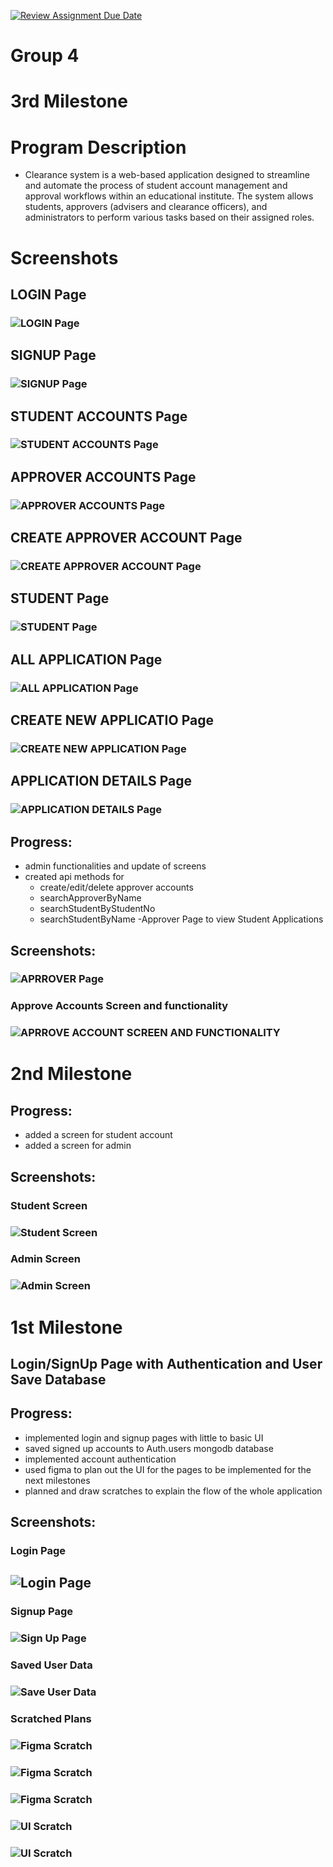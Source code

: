 [![Review Assignment Due Date](https://classroom.github.com/assets/deadline-readme-button-24ddc0f5d75046c5622901739e7c5dd533143b0c8e959d652212380cedb1ea36.svg)](https://classroom.github.com/a/Lwxq7Zyx)
# Group 4

# 3rd Milestone

# Program Description
- Clearance system is a web-based application designed to streamline and automate the process of student account management and approval workflows within an educational institute. The system allows students, approvers (advisers and clearance officers), and administrators to perform various tasks based on their assigned roles.

# Screenshots
## LOGIN Page
### ![LOGIN Page](https://github.com/johnbyron-garin/Clearance-System/blob/main/images/login.png)

## SIGNUP Page
### ![SIGNUP Page](https://github.com/johnbyron-garin/Clearance-System/blob/main/images/signup.png)

## STUDENT ACCOUNTS Page
### ![STUDENT ACCOUNTS Page](https://github.com/johnbyron-garin/Clearance-System/blob/main/images/admin-studentaccounts.png)

## APPROVER ACCOUNTS Page
### ![APPROVER ACCOUNTS Page](https://github.com/johnbyron-garin/Clearance-System/blob/main/images/admin-approveraccounts.png)

## CREATE APPROVER ACCOUNT Page
### ![CREATE APPROVER ACCOUNT Page](https://github.com/johnbyron-garin/Clearance-System/blob/main/images/admin-createapprover.png)

## STUDENT Page
### ![STUDENT Page](https://github.com/johnbyron-garin/Clearance-System/blob/main/images/student.png)

## ALL APPLICATION Page
### ![ALL APPLICATION Page](https://github.com/johnbyron-garin/Clearance-System/blob/main/images/student-allapplication.png)

## CREATE NEW APPLICATIO Page
### ![CREATE NEW APPLICATION Page](https://github.com/johnbyron-garin/Clearance-System/blob/main/images/student-application.png)

## APPLICATION DETAILS Page
### ![APPLICATION DETAILS Page](https://github.com/johnbyron-garin/Clearance-System/blob/main/images/student-applicationdetails.png)


## Progress:

- admin functionalities and update of screens
- created api methods for 
    - create/edit/delete approver accounts
    - searchApproverByName
    - searchStudentByStudentNo
    - searchStudentByName
-Approver Page to view Student Applications
## Screenshots:
### ![APRROVER Page](https://github.com/johnbyron-garin/Clearance-System/blob/main/screenshots_progress/ApproverScreen.png)
### Approve Accounts Screen and functionality

### ![APRROVE ACCOUNT SCREEN AND FUNCTIONALITY](https://github.com/johnbyron-garin/Clearance-System/blob/main/images/adminapproveaccount.PNG)

# 2nd Milestone

## Progress:

- added a screen for student account
- added a screen for admin

## Screenshots:

### Student Screen

### ![Student Screen](https://github.com/johnbyron-garin/Clearance-System/blob/main/images/studentscreen.png)

### Admin Screen

### ![Admin Screen](https://github.com/johnbyron-garin/Clearance-System/blob/main/images/adminscreen.png)

# 1st Milestone

## Login/SignUp Page with Authentication and User Save Database

## Progress:

- implemented login and signup pages with little to basic UI
- saved signed up accounts to Auth.users mongodb database
- implemented account authentication
- used figma to plan out the UI for the pages to be implemented for the next milestones
- planned and draw scratches to explain the flow of the whole application

## Screenshots:

### Login Page

## ![Login Page](https://github.com/johnbyron-garin/Clearance-System/blob/auth/screenshots_progress/loginpage0.PNG)

### Signup Page

### ![Sign Up Page](https://github.com/johnbyron-garin/Clearance-System/blob/auth/screenshots_progress/signuppage0.PNG)

### Saved User Data

### ![Save User Data](https://github.com/johnbyron-garin/Clearance-System/blob/auth/screenshots_progress/saveduserdata.PNG)

### Scratched Plans

### ![Figma Scratch](https://github.com/johnbyron-garin/Clearance-System/blob/main/images/figma_scratch0.png)

### ![Figma Scratch](https://github.com/johnbyron-garin/Clearance-System/blob/main/images/figma_scratch1.png)

### ![Figma Scratch](https://github.com/johnbyron-garin/Clearance-System/blob/main/images/figma_scratch2.png)

### ![UI Scratch](https://github.com/johnbyron-garin/Clearance-System/blob/main/images/ui_scratch0.png)

### ![UI Scratch](https://github.com/johnbyron-garin/Clearance-System/blob/main/images/ui_scratch1.png)
